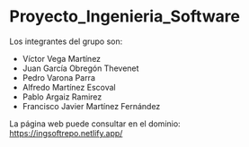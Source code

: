 # Proyecto_Ingenieria_Software

Los integrantes del grupo son:
- Víctor Vega Martínez
- Juan García Obregón Thevenet
- Pedro Varona Parra
- Alfredo Martínez Escoval
- Pablo Argaiz Ramirez
- Francisco Javier Martínez Fernández


La página web puede consultar en el dominio: https://ingsoftrepo.netlify.app/
